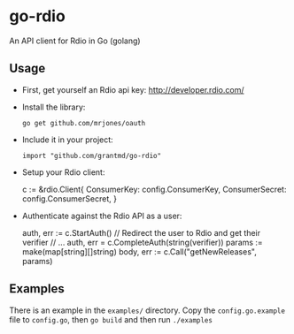 go-rdio
=======

An API client for Rdio in Go (golang)

Usage
-----

* First, get yourself an Rdio api key: http://developer.rdio.com/

* Install the library:

	`go get github.com/mrjones/oauth`

* Include it in your project:

	`import "github.com/grantmd/go-rdio"`

* Setup your Rdio client:

    c := &rdio.Client{
    	ConsumerKey:    config.ConsumerKey,
    	ConsumerSecret: config.ConsumerSecret,
    }

* Authenticate against the Rdio API as a user:

    auth, err := c.StartAuth()
    // Redirect the user to Rdio and get their verifier
    // ...
    auth, err = c.CompleteAuth(string(verifier))
    params := make(map[string][]string)
    body, err := c.Call("getNewReleases", params)

Examples
--------

There is an example in the `examples/` directory. Copy the `config.go.example` file to `config.go`, then `go build` and then run `./examples`
